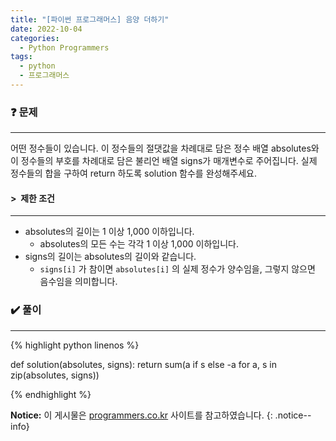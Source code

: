 ```yaml
---
title: "[파이썬 프로그래머스] 음양 더하기"
date: 2022-10-04
categories:
  - Python Programmers
tags:
  - python
  - 프로그래머스
---
```


### ❓ 문제

---

어떤 정수들이 있습니다.
이 정수들의 절댓값을 차례대로 담은 정수 배열 absolutes와 이 정수들의 부호를 차례대로 담은 불리언 배열 signs가 매개변수로 주어집니다.
실제 정수들의 합을 구하여 return 하도록 solution 함수를 완성해주세요.


#### > &nbsp;제한 조건

---

- absolutes의 길이는 1 이상 1,000 이하입니다.
  - absolutes의 모든 수는 각각 1 이상 1,000 이하입니다.
- signs의 길이는 absolutes의 길이와 같습니다.
  - `signs[i]` 가 참이면 `absolutes[i]` 의 실제 정수가 양수임을, 그렇지 않으면 음수임을 의미합니다.


### ✔️ 풀이

---

{% highlight python linenos %}

def solution(absolutes, signs):
    return sum(a if s else -a for a, s in zip(absolutes, signs))

{% endhighlight %}


**Notice:** 이 게시물은 [programmers.co.kr](https://programmers.co.kr/learn/courses/30/lessons/76501) 사이트를 참고하였습니다.
{: .notice--info}